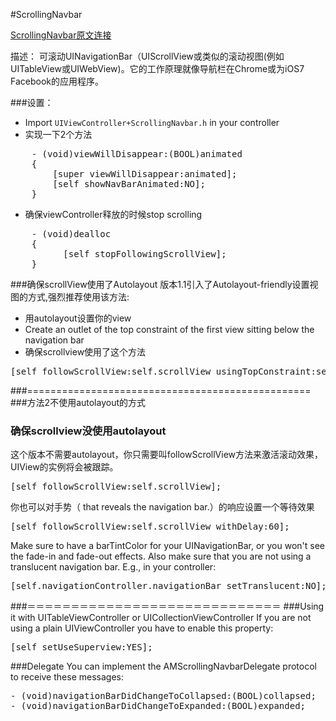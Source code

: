 #ScrollingNavbar  

[ScrollingNavbar原文连接](https://github.com/mygithubzhangyafeng/AMScrollingNavbar#enable-the-scrolling-with-autolayout)

描述：
可滚动UINavigationBar（UIScrollView或类似的滚动视图(例如UITableView或UIWebView)。它的工作原理就像导航栏在Chrome或为iOS7 Facebook的应用程序。

###设置：
* Import ```UIViewController+ScrollingNavbar.h``` in your controller
* 实现一下2个方法
<pre>
	- (void)viewWillDisappear:(BOOL)animated
	{
    	[super viewWillDisappear:animated];
	    [self showNavBarAnimated:NO];
	}
</pre>
* 确保viewController释放的时候stop scrolling
<pre>
    - (void)dealloc 
	{
	      [self stopFollowingScrollView];
	}
</pre>



###确保scrollView使用了Autolayout
版本1.1引入了Autolayout-friendly设置视图的方式,强烈推荐使用该方法:

* 用autolayout设置你的view
* Create an outlet of the top constraint of the first view sitting below the navigation bar
* 确保scrollview使用了这个方法
<pre>
[self followScrollView:self.scrollView usingTopConstraint:self.topLayoutConstraint];
</pre>




###=================================================
###方法2不使用autolayout的方式
### 确保scrollview没使用autolayout
这个版本不需要autolayout，你只需要叫followScrollView方法来激活滚动效果，UIView的实例将会被跟踪。
<pre>[self followScrollView:self.scrollView];</pre>

你也可以对手势（ that reveals the navigation bar.）的响应设置一个等待效果
<pre>
[self followScrollView:self.scrollView withDelay:60];
</pre>

Make sure to have a barTintColor for your UINavigationBar, or you won't see the fade-in and fade-out effects. Also make sure that you are not using a translucent navigation bar. E.g., in your controller:
<pre>
[self.navigationController.navigationBar setTranslucent:NO];
</pre>
###＝＝＝＝＝＝＝＝＝＝＝＝＝＝＝＝＝＝＝＝＝＝＝＝＝＝＝＝＝
###Using it with UITableViewController or UICollectionViewController
If you are not using a plain UIViewController you have to enable this property:
<pre>
[self setUseSuperview:YES];
</pre>

###Delegate
You can implement the AMScrollingNavbarDelegate protocol to receive these messages:
<pre>
- (void)navigationBarDidChangeToCollapsed:(BOOL)collapsed;
- (void)navigationBarDidChangeToExpanded:(BOOL)expanded;
</pre>
